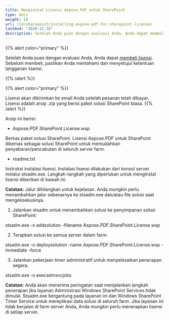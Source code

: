 ```yaml
---
title: Menginstal Lisensi Aspose.Pdf untuk SharePoint
type: docs
weight: 10
url: /id/sharepoint/installing-aspose-pdf-for-sharepoint-license/
lastmod: "2020-12-16"
description: Setelah Anda puas dengan evaluasi Anda, Anda dapat membeli lisensi untuk PDF SharePoint API dan mengikuti instruksi instalasi untuk menerapkannya.
---
```


{{% alert color="primary" %}}

Setelah Anda puas dengan evaluasi Anda, Anda dapat [membeli lisensi](https://purchase.aspose.com/buy). Sebelum membeli, pastikan Anda memahami dan menyetujui ketentuan langganan lisensi.

{{% /alert %}}

{{% alert color="primary" %}}

Lisensi akan dikirimkan ke email Anda setelah pesanan telah dibayar. Lisensi adalah arsip .zip yang berisi paket solusi SharePoint biasa.
{{% /alert %}}

Arsip ini berisi:

- Aspose.PDF.SharePoint.License.wsp

Berkas paket solusi SharePoint. Lisensi Aspose.PDF untuk SharePoint dikemas sebagai solusi SharePoint untuk memudahkan penyebaran/pencabutan di seluruh server farm.

- readme.txt

Instruksi instalasi lisensi.
 Instalasi lisensi dilakukan dari konsol server melalui stsadm.exe. Langkah-langkah yang diperlukan untuk menginstal lisensi diberikan di bawah ini.

**Catatan:** Jalur dihilangkan untuk kejelasan. Anda mungkin perlu menambahkan jalur sebenarnya ke stsadm.exe dan/atau file solusi saat mengeksekusinya.

1. Jalankan stsadm untuk menambahkan solusi ke penyimpanan solusi SharePoint:

stsadm.exe -o addsolution -filename Aspose.PDF.SharePoint.License.wsp

2. Terapkan solusi ke semua server dalam farm:

stsadm.exe -o deploysolution -name Aspose.PDF.SharePoint.License.wsp -immediate -force

3. Jalankan pekerjaan timer administratif untuk menyelesaikan penerapan segera.

stsadm.exe -o execadmsvcjobs

**Catatan:** Anda akan menerima peringatan saat menjalankan langkah penerapan jika layanan Administrasi Windows SharePoint Services tidak dimulai. Stsadm.exe bergantung pada layanan ini dan Windows SharePoint Timer Service untuk mereplikasi data solusi di seluruh farm. Jika layanan ini tidak berjalan di farm server Anda, Anda mungkin perlu menerapkan lisensi di setiap server.